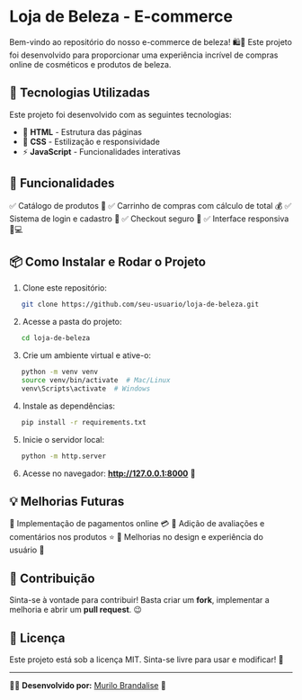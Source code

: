 #    Loja de Beleza - E-commerce 

Bem-vindo ao repositório do nosso e-commerce de beleza! 🛍️💖 Este projeto foi desenvolvido para proporcionar uma experiência incrível de compras online de cosméticos e produtos de beleza. 

## 🚀 Tecnologias Utilizadas

Este projeto foi desenvolvido com as seguintes tecnologias:

- 🎨 **HTML** - Estrutura das páginas
- 💅 **CSS** - Estilização e responsividade
- ⚡ **JavaScript** - Funcionalidades interativas

## 🎯 Funcionalidades

✅ Catálogo de produtos 🛒
✅ Carrinho de compras com cálculo de total 💰
✅ Sistema de login e cadastro 🔑
✅ Checkout seguro 🔐
✅ Interface responsiva 📱💻

## 📦 Como Instalar e Rodar o Projeto

1. Clone este repositório:
```bash
   git clone https://github.com/seu-usuario/loja-de-beleza.git
```
2. Acesse a pasta do projeto:
```bash
   cd loja-de-beleza
```
3. Crie um ambiente virtual e ative-o:
```bash
   python -m venv venv
   source venv/bin/activate  # Mac/Linux
   venv\Scripts\activate  # Windows
```
4. Instale as dependências:
```bash
   pip install -r requirements.txt
```
5. Inicie o servidor local:
```bash
   python -m http.server
```
6. Acesse no navegador: **http://127.0.0.1:8000** 🚀

## 💡 Melhorias Futuras

🔹 Implementação de pagamentos online 💳
🔹 Adição de avaliações e comentários nos produtos ⭐
🔹 Melhorias no design e experiência do usuário 🎨

## 📌 Contribuição

Sinta-se à vontade para contribuir! Basta criar um **fork**, implementar a melhoria e abrir um **pull request**. 😉

## 📄 Licença

Este projeto está sob a licença MIT. Sinta-se livre para usar e modificar! 🎉

---

👩‍💻 **Desenvolvido por:** [Murilo Brandalise](https://github.com/MuriloBrandaliseDev/) 🌟
